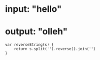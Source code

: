 # input: "hello"
# output: "olleh"

```
var reverseString(s) {
    return s.split('').reverse().join('')
}
```
